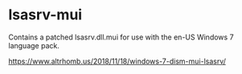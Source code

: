 # lsasrv-mui
Contains a patched lsasrv.dll.mui for use with the en-US Windows 7 language pack.

https://www.altrhomb.us/2018/11/18/windows-7-dism-mui-lsasrv/
